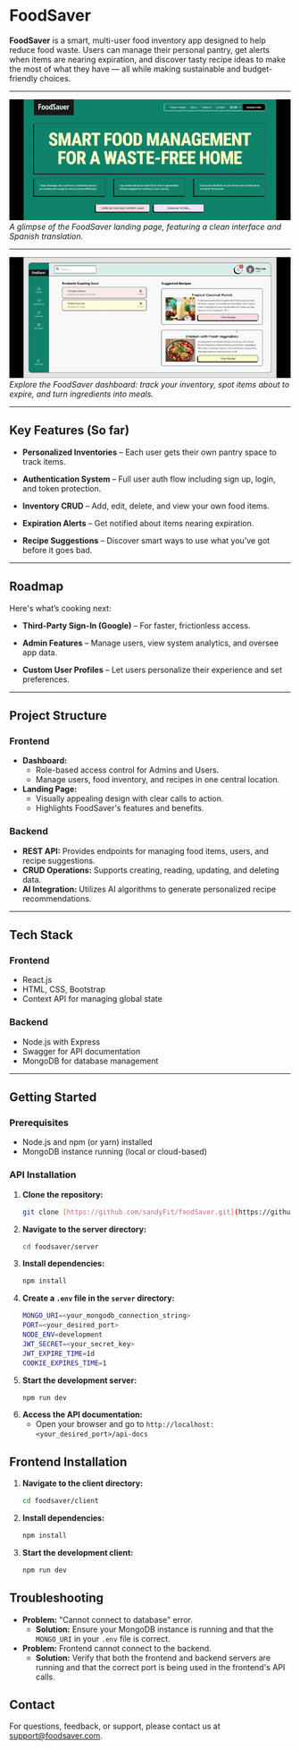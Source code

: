 # FoodSaver


**FoodSaver** is a smart, multi-user food inventory app designed to help reduce food waste. Users can manage their personal pantry, get alerts when items are nearing expiration, and discover tasty recipe ideas to make the most of what they have — all while making sustainable and budget-friendly choices.

---

![FoodSaver Landing Page](client/public/gifs/landing.gif)  
*A glimpse of the FoodSaver landing page, featuring a clean interface and Spanish translation.*

---

![FoodSaver Dashboard in Action](client/public/gifs/panel.gif)  
*Explore the FoodSaver dashboard: track your inventory, spot items about to expire, and turn ingredients into meals.*

---


## Key Features (So far)

* **Personalized Inventories** – Each user gets their own pantry space to track items.

* **Authentication System** – Full user auth flow including sign up, login, and token protection.

* **Inventory CRUD** – Add, edit, delete, and view your own food items.

* **Expiration Alerts** – Get notified about items nearing expiration.

* **Recipe Suggestions** – Discover smart ways to use what you’ve got before it goes bad.

---

## Roadmap
Here's what’s cooking next:

* **Third-Party Sign-In (Google)** – For faster, frictionless access.

* **Admin Features** – Manage users, view system analytics, and oversee app data.

* **Custom User Profiles** – Let users personalize their experience and set preferences.

---

## Project Structure

### Frontend

* **Dashboard:**
    * Role-based access control for Admins and Users.
    * Manage users, food inventory, and recipes in one central location.
* **Landing Page:**
    * Visually appealing design with clear calls to action.
    * Highlights FoodSaver's features and benefits.

### Backend

* **REST API:**  Provides endpoints for managing food items, users, and recipe suggestions.
* **CRUD Operations:**  Supports creating, reading, updating, and deleting data.
* **AI Integration:**  Utilizes AI algorithms to generate personalized recipe recommendations.

---

## Tech Stack

### Frontend

* React.js
* HTML, CSS, Bootstrap
* Context API for managing global state

### Backend

* Node.js with Express
* Swagger for API documentation
* MongoDB for database management

---

## Getting Started

### Prerequisites

* Node.js and npm (or yarn) installed
* MongoDB instance running (local or cloud-based)

### API Installation

1. **Clone the repository:**
   ```bash
   git clone [https://github.com/sandyFit/foodSaver.git](https://github.com/sandyFit/foodSaver.git)
   ```
2. **Navigate to the server directory:**
   ```bash
   cd foodsaver/server
   ```
3. **Install dependencies:**
   ```bash
   npm install
   ```
4. **Create a `.env` file in the `server` directory:**
   ```bash
   MONGO_URI=<your_mongodb_connection_string>
   PORT=<your_desired_port> 
   NODE_ENV=development
   JWT_SECRET=<your_secret_key>
   JWT_EXPIRE_TIME=1d 
   COOKIE_EXPIRES_TIME=1 
   ```
5. **Start the development server:**
   ```bash
   npm run dev 
   ```
6. **Access the API documentation:**
   * Open your browser and go to `http://localhost:<your_desired_port>/api-docs`


## Frontend Installation

1. **Navigate to the client directory:**
   ```bash
   cd foodsaver/client
   ```
2. **Install dependencies:**
   ```bash
   npm install
   ```
3. **Start the development client:**
   ```bash
   npm run dev
   ```

## Troubleshooting

* **Problem:**  "Cannot connect to database" error.
    * **Solution:** Ensure your MongoDB instance is running and that the `MONGO_URI` in your `.env` file is correct.
* **Problem:**  Frontend cannot connect to the backend.
    * **Solution:**  Verify that both the frontend and backend servers are running and that the correct port is being used in the frontend's API calls.

## Contact

For questions, feedback, or support, please contact us at [support@foodsaver.com](mailto:trishramos29@gmail.com). 


